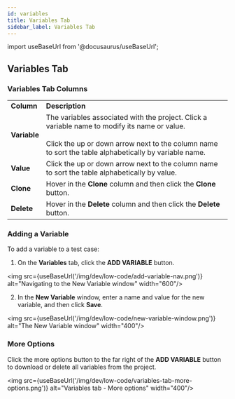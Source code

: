 ```yaml
---
id: variables
title: Variables Tab
sidebar_label: Variables Tab
---
```


import useBaseUrl from '@docusaurus/useBaseUrl';

## Variables Tab

### Variables Tab Columns

<table>
  <tr>
    <td><b>Column</b>
    </td>
    <td><b>Description</b>
    </td>
  </tr>
  <tr>
    <td><b>Variable</b>
    </td>
    <td>The variables associated with the project. Click a variable name to modify its name or value.<br/><br/>Click the up or down arrow next to the column name to sort the table alphabetically by variable name.
    </td>
  </tr>
  <tr>
    <td><b>Value</b>
    </td>
    <td>Click the up or down arrow next to the column name to sort the table alphabetically by value.
    </td>
  </tr>
  <tr>
    <td><b>Clone</b>
    </td>
    <td>Hover in the <b>Clone</b> column and then click the <b>Clone</b> button.
    </td>
  </tr>
  <tr>
    <td><b>Delete</b>
    </td>
    <td>Hover in the <b>Delete</b> column and then click the <b>Delete</b> button.
    </td>
  </tr>
</table>

### Adding a Variable

To add a variable to a test case:

1. On the **Variables** tab, click the **ADD VARIABLE** button.

<img src={useBaseUrl('/img/dev/low-code/add-variable-nav.png')} alt="Navigating to the New Variable window" width="600"/>

2. In the **New Variable** window, enter a name and value for the new variable, and then click **Save**.

<img src={useBaseUrl('/img/dev/low-code/new-variable-window.png')} alt="The New Variable window" width="400"/>

### More Options

Click the more options button to the far right of the **ADD VARIABLE** button to download or delete all variables from the project.

<img src={useBaseUrl('/img/dev/low-code/variables-tab-more-options.png')} alt="Variables tab - More options" width="400"/>